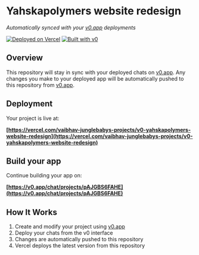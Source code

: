 # Yahskapolymers website redesign

*Automatically synced with your [v0.app](https://v0.app) deployments*

[![Deployed on Vercel](https://img.shields.io/badge/Deployed%20on-Vercel-black?style=for-the-badge&logo=vercel)](https://vercel.com/vaibhav-junglebabys-projects/v0-yahskapolymers-website-redesign)
[![Built with v0](https://img.shields.io/badge/Built%20with-v0.app-black?style=for-the-badge)](https://v0.app/chat/projects/pAJGBS6FAHE)

## Overview

This repository will stay in sync with your deployed chats on [v0.app](https://v0.app).
Any changes you make to your deployed app will be automatically pushed to this repository from [v0.app](https://v0.app).

## Deployment

Your project is live at:

**[https://vercel.com/vaibhav-junglebabys-projects/v0-yahskapolymers-website-redesign](https://vercel.com/vaibhav-junglebabys-projects/v0-yahskapolymers-website-redesign)**

## Build your app

Continue building your app on:

**[https://v0.app/chat/projects/pAJGBS6FAHE](https://v0.app/chat/projects/pAJGBS6FAHE)**

## How It Works

1. Create and modify your project using [v0.app](https://v0.app)
2. Deploy your chats from the v0 interface
3. Changes are automatically pushed to this repository
4. Vercel deploys the latest version from this repository
